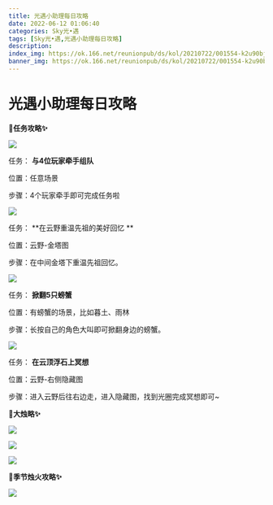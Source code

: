 ```yaml
---
title: 光遇小助理每日攻略
date: 2022-06-12 01:06:40
categories: Sky光•遇
tags: [Sky光•遇,光遇小助理每日攻略]
description: 
index_img: https://ok.166.net/reunionpub/ds/kol/20210722/001554-k2u90bj7ay.png?imageView&thumbnail=600x0&type=jpg
banner_img: https://ok.166.net/reunionpub/ds/kol/20210722/001554-k2u90bj7ay.png?imageView&thumbnail=600x0&type=jpg
---
```

# 光遇小助理每日攻略
**🎉任务攻略✨**

![](https://ok.166.net/reunionpub/ds/kol/20220612/000253-s28ug0oewz.png)

任务： **与4位玩家牵手组队**

位置：任意场景

步骤：4个玩家牵手即可完成任务啦

![](https://ok.166.net/reunionpub/ds/kol/20220612/000320-zhu6b27qdm.png)

任务： **在云野重温先祖的美好回忆  **

位置：云野-金塔图

步骤：在中间金塔下重温先祖回忆。

![](https://ok.166.net/reunionpub/ds/kol/20220612/000343-b5j9nlz17t.png)

任务： **掀翻5只螃蟹**

位置：有螃蟹的场景，比如暮土、雨林

步骤：长按自己的角色大叫即可掀翻身边的螃蟹。

![](https://ok.166.net/reunionpub/ds/kol/20220612/000421-0i9wqbgsv1.png)

任务： **在云顶浮石上冥想**

位置：云野-右侧隐藏图

步骤：进入云野后往右边走，进入隐藏图，找到光圈完成冥想即可~

 **🎉大烛略✨**

![](https://ok.166.net/reunionpub/ds/kol/20220612/000714-mq13walnfk.png)

![](https://ok.166.net/reunionpub/ds/kol/20220612/000617-u3bljos2mh.png)

![](https://ok.166.net/reunionpub/ds/kol/20220612/000547-3qywafsm1v.png)

  

 **🎉季节烛火攻略✨**

![](https://ok.166.net/reunionpub/ds/kol/20220612/000827-5nkfpuwd9i.png)

  

